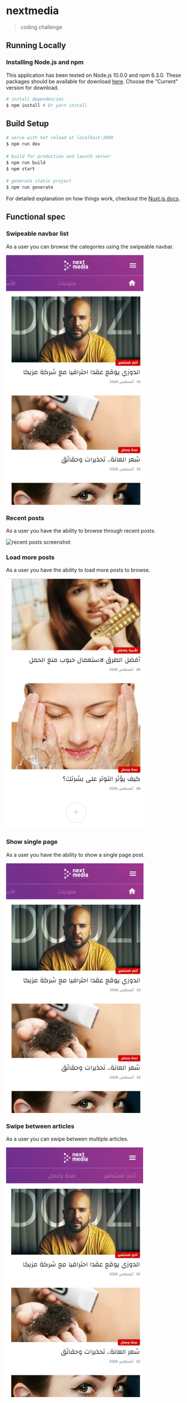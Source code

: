 # nextmedia

> coding challenge

## Running Locally

### Installing Node.js and npm

This application has been tested on Node.js 10.0.0 and npm 6.3.0.
These packages should be available for download [here](https://nodejs.org/en/).
Choose the "Current" version for download.

``` bash
# install dependencies
$ npm install # Or yarn install
```

## Build Setup

``` bash
# serve with hot reload at localhost:3000
$ npm run dev

# build for production and launch server
$ npm run build
$ npm start

# generate static project
$ npm run generate
```

For detailed explanation on how things work, checkout the [Nuxt.js docs](https://github.com/nuxt/nuxt.js).

## Functional spec

### Swipeable navbar list

As a user you can browse the categories using the swipeable navbar.

![navbar list screenshot](https://github.com/shutsugan/next-media/blob/master/screenshots/navbar-list.gif)


### Recent posts

As a user you have the ability to browse through recent posts.

![recent posts screenshot](https://github.com/shutsugan/next-media/blob/master/screenshots/recent-posts.gif)


### Load more posts

As a user you have the ability to load more posts to browse.

![load more posts screenshot](https://github.com/shutsugan/next-media/blob/master/screenshots/load-more.gif)


### Show single page

As a user you have the ability to show a single page post.

![show single page screenshot](https://github.com/shutsugan/next-media/blob/master/screenshots/show-single.gif)


### Swipe between articles

As a user you can swipe between multiple articles.

![swipe between articles page screenshot](https://github.com/shutsugan/next-media/blob/master/screenshots/swipe-articles.gif)

